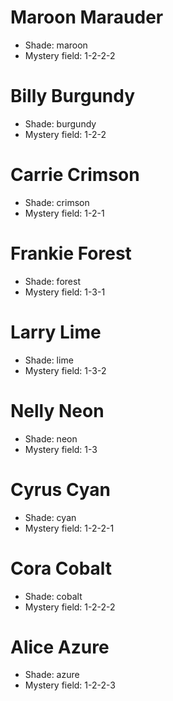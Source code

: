 # Maroon Marauder <node type="Red Crayon"/>

- Shade: maroon
- Mystery field: 1-2-2-2

# Billy Burgundy <node type="Red Crayon"/>

- Shade: burgundy
- Mystery field: 1-2-2

# Carrie Crimson <node type="Red Crayon"/>

- Shade: crimson
- Mystery field: 1-2-1


# Frankie Forest <node type="Green Crayon"/>

- Shade: forest
- Mystery field: 1-3-1

# Larry Lime <node type="Green Crayon"/>

- Shade: lime
- Mystery field: 1-3-2

# Nelly Neon <node type="Green Crayon"/>

- Shade: neon
- Mystery field: 1-3


# Cyrus Cyan <node type="Blue Crayon"/>

- Shade: cyan
- Mystery field: 1-2-2-1

# Cora Cobalt <node type="Blue Crayon"/>

- Shade: cobalt
- Mystery field: 1-2-2-2

# Alice Azure <node type="Blue Crayon"/>

- Shade: azure
- Mystery field: 1-2-2-3